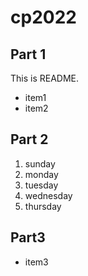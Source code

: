# cp2022

## Part 1
This is README.
- item1
- item2

## Part 2
1. sunday
1. monday
1. tuesday
1. wednesday
1. thursday

## Part3
- item3
